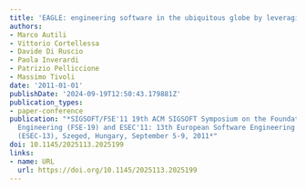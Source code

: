 ```yaml
---
title: 'EAGLE: engineering software in the ubiquitous globe by leveraging uncErtainty'
authors:
- Marco Autili
- Vittorio Cortellessa
- Davide Di Ruscio
- Paola Inverardi
- Patrizio Pelliccione
- Massimo Tivoli
date: '2011-01-01'
publishDate: '2024-09-19T12:50:43.179881Z'
publication_types:
- paper-conference
publication: "*SIGSOFT/FSE'11 19th ACM SIGSOFT Symposium on the Foundations of Software
  Engineering (FSE-19) and ESEC'11: 13th European Software Engineering Conference
  (ESEC-13), Szeged, Hungary, September 5-9, 2011*"
doi: 10.1145/2025113.2025199
links:
- name: URL
  url: https://doi.org/10.1145/2025113.2025199
---
```

